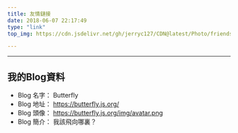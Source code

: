 ```yaml
---
title: 友情鏈接
date: 2018-06-07 22:17:49
type: "link"
top_img: https://cdn.jsdelivr.net/gh/jerryc127/CDN@latest/Photo/friends.jpg

---
```

***

## 我的Blog資料
  - Blog 名字： Butterfly
  - Blog 地址： https://butterfly.js.org/
  - Blog 頭像： https://butterfly.js.org/img/avatar.png
  - Blog 簡介： 我該飛向哪裏？
